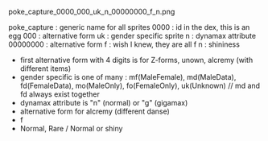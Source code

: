 poke_capture_0000_000_uk_n_00000000_f_n.png

poke_capture :	generic name for all sprites
0000 :		id in the dex, this is an egg
000 :		alternative form
uk :		gender specific sprite
n :		dynamax attribute
00000000 :	alternative form
f :		wish I knew, they are all f
n :		shininess

- first alternative form with 4 digits is for Z-forms, unown, alcremy (with different items)
- gender specific is one of many : mf(MaleFemale), md(MaleData), fd(FemaleData), mo(MaleOnly), fo(FemaleOnly), uk(Unknown) // md and fd always exist together
- dynamax attribute is "n" (normal) or "g" (gigamax)
- alternative form for alcremy (different danse)
- f
- Normal, Rare / Normal or shiny

